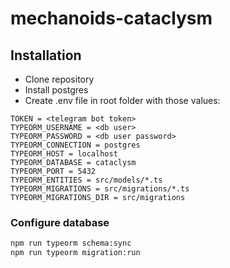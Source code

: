# mechanoids-cataclysm

## Installation
* Clone repository
* Install postgres
* Create .env file in root folder with those values:
```dotenv
TOKEN = <telegram bot token>
TYPEORM_USERNAME = <db user>
TYPEORM_PASSWORD = <db user password>
TYPEORM_CONNECTION = postgres
TYPEORM_HOST = localhost
TYPEORM_DATABASE = cataclysm
TYPEORM_PORT = 5432
TYPEORM_ENTITIES = src/models/*.ts
TYPEORM_MIGRATIONS = src/migrations/*.ts
TYPEORM_MIGRATIONS_DIR = src/migrations
```

### Configure database
```bash
npm run typeorm schema:sync
npm run typeorm migration:run
```